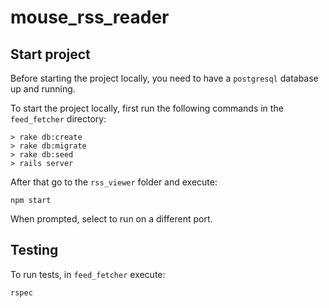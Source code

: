 # mouse_rss_reader

## Start project

Before starting the project locally, you need to have a `postgresql` database up and running.

To start the project locally, first run the following commands in the `feed_fetcher` directory:

```
> rake db:create
> rake db:migrate
> rake db:seed
> rails server
```

After that go to the `rss_viewer` folder and execute:

```
npm start
```

When prompted, select to run on a different port.

## Testing

To run tests, in `feed_fetcher` execute:

```
rspec
```